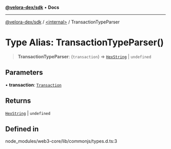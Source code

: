 [**@velora-dex/sdk**](../../README.md) • **Docs**

***

[@velora-dex/sdk](../../globals.md) / [\<internal\>](../README.md) / TransactionTypeParser

# Type Alias: TransactionTypeParser()

> **TransactionTypeParser**: (`transaction`) => [`HexString`](HexString.md) \| `undefined`

## Parameters

• **transaction**: [`Transaction`](../namespaces/Users_andriishymkiv_paraswap_paraswap-sdk_node_modules_web3-types_lib_commonjs_index/interfaces/Transaction.md)

## Returns

[`HexString`](HexString.md) \| `undefined`

## Defined in

node\_modules/web3-core/lib/commonjs/types.d.ts:3
